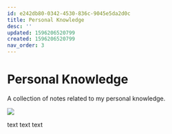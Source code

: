 ```yaml
---
id: e242db80-0342-4530-836c-9045e5da2d0c
title: Personal Knowledge
desc: ''
updated: 1596206520799
created: 1596206520799
nav_order: 3
---
```


# Personal Knowledge

A collection of notes related to my personal knowledge. 

![](/assets/images/2020-09-10-18-36-18.png)

text text text 